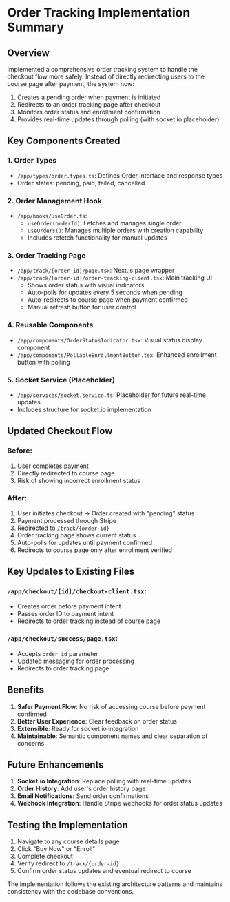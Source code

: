 # Order Tracking Implementation Summary

## Overview
Implemented a comprehensive order tracking system to handle the checkout flow more safely. Instead of directly redirecting users to the course page after payment, the system now:

1. Creates a pending order when payment is initiated
2. Redirects to an order tracking page after checkout
3. Monitors order status and enrollment confirmation
4. Provides real-time updates through polling (with socket.io placeholder)

## Key Components Created

### 1. Order Types
- `/app/types/order.types.ts`: Defines Order interface and response types
- Order states: pending, paid, failed, cancelled

### 2. Order Management Hook
- `/app/hooks/useOrder.ts`: 
  - `useOrder(orderId)`: Fetches and manages single order
  - `useOrders()`: Manages multiple orders with creation capability
  - Includes refetch functionality for manual updates

### 3. Order Tracking Page
- `/app/track/[order-id]/page.tsx`: Next.js page wrapper
- `/app/track/[order-id]/order-tracking-client.tsx`: Main tracking UI
  - Shows order status with visual indicators
  - Auto-polls for updates every 5 seconds when pending
  - Auto-redirects to course page when payment confirmed
  - Manual refresh button for user control

### 4. Reusable Components
- `/app/components/OrderStatusIndicator.tsx`: Visual status display component
- `/app/components/PollableEnrollmentButton.tsx`: Enhanced enrollment button with polling

### 5. Socket Service (Placeholder)
- `/app/services/socket.service.ts`: Placeholder for future real-time updates
- Includes structure for socket.io implementation

## Updated Checkout Flow

### Before:
1. User completes payment
2. Directly redirected to course page
3. Risk of showing incorrect enrollment status

### After:
1. User initiates checkout → Order created with "pending" status
2. Payment processed through Stripe
3. Redirected to `/track/{order-id}` 
4. Order tracking page shows current status
5. Auto-polls for updates until payment confirmed
6. Redirects to course page only after enrollment verified

## Key Updates to Existing Files

### `/app/checkout/[id]/checkout-client.tsx`:
- Creates order before payment intent
- Passes order ID to payment intent
- Redirects to order tracking instead of course page

### `/app/checkout/success/page.tsx`:
- Accepts `order_id` parameter
- Updated messaging for order processing
- Redirects to order tracking page

## Benefits

1. **Safer Payment Flow**: No risk of accessing course before payment confirmed
2. **Better User Experience**: Clear feedback on order status
3. **Extensible**: Ready for socket.io integration
4. **Maintainable**: Semantic component names and clear separation of concerns

## Future Enhancements

1. **Socket.io Integration**: Replace polling with real-time updates
2. **Order History**: Add user's order history page
3. **Email Notifications**: Send order confirmations
4. **Webhook Integration**: Handle Stripe webhooks for order status updates

## Testing the Implementation

1. Navigate to any course details page
2. Click "Buy Now" or "Enroll" 
3. Complete checkout
4. Verify redirect to `/track/{order-id}`
5. Confirm order status updates and eventual redirect to course

The implementation follows the existing architecture patterns and maintains consistency with the codebase conventions.